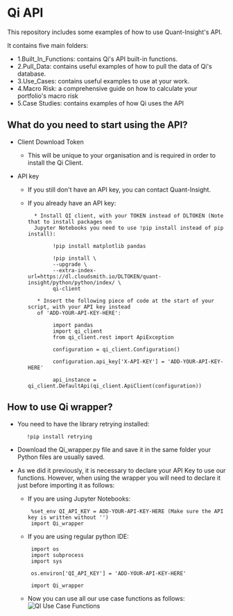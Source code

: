 # Qi API

This repository includes some examples of how to use Quant-Insight's API. 

It contains five main folders:

  * 1.Built_In_Functions: contains Qi's API built-in functions.
  * 2.Pull_Data: contains useful examples of how to pull the data of Qi's database. 
  * 3.Use_Cases: contains useful examples to use at your work.
  * 4.Macro Risk: a comprehensive guide on how to calculate your portfolio's macro risk
  * 5.Case Studies: contains examples of how Qi uses the API

## What do you need to start using the API?

* Client Download Token

  * This will be unique to your organisation and is required in order to install the Qi Client. 

* API key

  * If you still don't have an API key, you can contact Quant-Insight. 
  
  * If you already have an API key:
          
          * Install QI client, with your TOKEN instead of DLTOKEN (Note that to install packages on 
          Jupyter Notebooks you need to use !pip install instead of pip install):

                !pip install matplotlib pandas

                !pip install \
                --upgrade \
                --extra-index-url=https://dl.cloudsmith.io/DLTOKEN/quant-insight/python/python/index/ \
                qi-client
               
           * Insert the following piece of code at the start of your script, with your API key instead 
           of 'ADD-YOUR-API-KEY-HERE': 

                import pandas
                import qi_client
                from qi_client.rest import ApiException

                configuration = qi_client.Configuration()

                configuration.api_key['X-API-KEY'] = 'ADD-YOUR-API-KEY-HERE'

                api_instance = qi_client.DefaultApi(qi_client.ApiClient(configuration))


## How to use Qi wrapper?

* You need to have the library retrying installed:

         !pip install retrying
 
* Download the Qi_wrapper.py file and save it in the same folder your Python files are usually saved. 

* As we did it previously, it is necessary to declare your API Key to use our functions. However, when using the wrapper you will need to declare it just before importing it as follows:

  * If you are using Jupyter Notebooks:
  
         %set_env QI_API_KEY = ADD-YOUR-API-KEY-HERE (Make sure the API key is written without '') 
         import Qi_wrapper
       
  * If you are using regular python IDE: 
  
         import os
         import subprocess
         import sys

         os.environ['QI_API_KEY'] = 'ADD-YOUR-API-KEY-HERE'

         import Qi_wrapper

  * Now you can use all our use case functions as follows: 
                        <br>
                        <img src="https://github.com/Quant-Insight/API_Starter_Kit/blob/master/img/api_wrapper_functions.png" alt="QI Use Case Functions"/>
                        </br>
